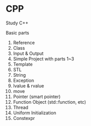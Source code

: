 # CPP
Study C++

Basic parts
1. Reference
2. Class
3. Input & Output
4. Simple Project with parts 1~3
5. Template
6. STL
7. String
8. Exception
9. lvalue & rvalue
10. move
11. Pointer (smart pointer)
12. Function Object (std::function, etc)
13. Thread
14. Uniform Initialization
15. Constexpr
